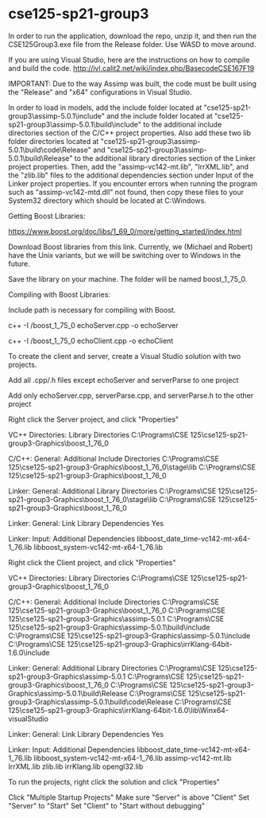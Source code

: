 # cse125-sp21-group3

In order to run the application, download the repo, unzip it, and then run the CSE125Group3.exe file from the Release folder. Use WASD to move around.

If you are using Visual Studio, here are the instructions on how to compile and build the code. 
http://ivl.calit2.net/wiki/index.php/BasecodeCSE167F19

IMPORTANT: Due to the way Assimp was built, the code must be built using the "Release" and "x64" configurations in Visual Studio. 

In order to load in models, add the include folder located at "cse125-sp21-group3\assimp-5.0.1\include" and the include folder located at "cse125-sp21-group3\assimp-5.0.1\build\include" to the additional include directories section of the C/C++ project properties. Also add these two lib folder directories located at "cse125-sp21-group3\assimp-5.0.1\build\code\Release" and "cse125-sp21-group3\assimp-5.0.1\build\Release" to the additional library directories section of the Linker project properties. Then, add the "assimp-vc142-mt.lib", "IrrXML.lib", and the "zlib.lib" files to the additional dependencies section under Input of the Linker project properties. If you encounter errors when running the program such as "assimp-vc142-mtd.dll" not found, then copy these files to your System32 directory which should be located at C:\Windows\.

Getting Boost Libraries:

https://www.boost.org/doc/libs/1_69_0/more/getting_started/index.html

Download Boost libraries from this link.  Currently, we (Michael and Robert) have
the Unix variants, but we will be switching over to Windows in the future.

Save the library on your machine.  The folder will be named boost_1_75_0.


Compiling with Boost Libraries:

Include path is necessary for compiling with Boost.

c++ -I <path>/boost_1_75_0 echoServer.cpp -o echoServer

c++ -I <path>/boost_1_75_0 echoClient.cpp -o echoClient


To create the client and server, create a Visual Studio solution with two projects.

Add all .cpp/.h files except echoServer and serverParse to one project

Add only echoServer.cpp, serverParse.cpp, and serverParse.h to the other project




Right click the Server project, and click "Properties"

VC++ Directories: Library Directories
C:\Programs\CSE 125\cse125-sp21-group3-Graphics\boost_1_76_0


C/C++: General: Additional Include Directories
C:\Programs\CSE 125\cse125-sp21-group3-Graphics\boost_1_76_0\stage\lib
C:\Programs\CSE 125\cse125-sp21-group3-Graphics\boost_1_76_0


Linker: General: Additional Library Directories
C:\Programs\CSE 125\cse125-sp21-group3-Graphics\boost_1_76_0\stage\lib
C:\Programs\CSE 125\cse125-sp21-group3-Graphics\boost_1_76_0

Linker: General: Link Library Dependencies
Yes

Linker: Input: Additional Dependencies
libboost_date_time-vc142-mt-x64-1_76.lib
libboost_system-vc142-mt-x64-1_76.lib






Right click the Client project, and click "Properties"

VC++ Directories: Library Directories
C:\Programs\CSE 125\cse125-sp21-group3-Graphics\boost_1_76_0


C/C++: General: Additional Include Directories
C:\Programs\CSE 125\cse125-sp21-group3-Graphics\boost_1_76_0
C:\Programs\CSE 125\cse125-sp21-group3-Graphics\assimp-5.0.1
C:\Programs\CSE 125\cse125-sp21-group3-Graphics\assimp-5.0.1\build\include
C:\Programs\CSE 125\cse125-sp21-group3-Graphics\assimp-5.0.1\include
C:\Programs\CSE 125\cse125-sp21-group3-Graphics\irrKlang-64bit-1.6.0\include

Linker: General: Additional Library Directories
C:\Programs\CSE 125\cse125-sp21-group3-Graphics\assimp-5.0.1
C:\Programs\CSE 125\cse125-sp21-group3-Graphics\boost_1_76_0
C:\Programs\CSE 125\cse125-sp21-group3-Graphics\assimp-5.0.1\build\Release
C:\Programs\CSE 125\cse125-sp21-group3-Graphics\assimp-5.0.1\build\code\Release
C:\Programs\CSE 125\cse125-sp21-group3-Graphics\irrKlang-64bit-1.6.0\lib\Winx64-visualStudio

Linker: General: Link Library Dependencies
Yes

Linker: Input: Additional Dependencies
libboost_date_time-vc142-mt-x64-1_76.lib
libboost_system-vc142-mt-x64-1_76.lib
assimp-vc142-mt.lib
IrrXML.lib
zlib.lib
irrKlang.lib
opengl32.lib


To run the projects, right click the solution and click "Properties"

Click "Multiple Startup Projects"
Make sure "Server" is above "Client"
Set "Server" to "Start"
Set "Client" to "Start without debugging"

